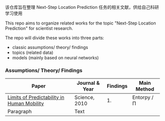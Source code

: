 该仓库旨在整理 Next-Step Location Prediction 任务的相关文献，供给自己科研学习使用

This repo aims to organize related works for the topic "Next-Step Location Prediction" for scientist research.

The repo will divide these works into three parts:

- classic assumptions/ theory/ findings
- topics (related data)
- models (mainly based on neural networks)

### Assumptions/ Theory/ Findings

| Paper                                                                                   | Journal & Year | Findings | Main Method |
| --------------------------------------------------------------------------------------- | -------------- | -------- | ----------- |
| [Limits of Predictability in Human Mobility](./findings/limits_entropy/Limits_Pred.pdf) | Science, 2010  | 1.       | Entorpy / Π |
| Paragraph                                                                               | Text           |
